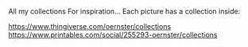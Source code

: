 All my collections
For inspiration…
Each picture has a collection inside:

https://www.thingiverse.com/oernster/collections
https://www.printables.com/social/255293-oernster/collections

